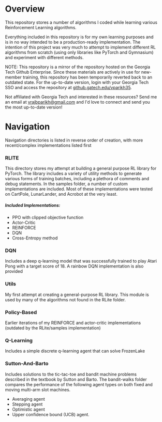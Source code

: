 # Overview
This repository stores a number of algorithms I coded while learning various Reinforcement Learning algorithms.

Everything included in this repository is for my own learning purposes and is in no way intended to be a 
production-ready implementation. The intention of this project
was very much to attempt to implement different RL algorithms from scratch (using only libraries like 
PyTorch and Gymnasium) and experiment with different methods.

NOTE: This repository is a mirror of the repository hosted on the Georgia Tech Github Enterprise. Since these materials are actively in use for new-member training,
this repository has been temporarily reverted back to an outdated state. For the up-to-date version, login with your Georgia Tech SSO and access the repository at 
[github.gatech.edu/vparikh35](https://github.gatech.edu/vparikh35).

Not affiliated with Georgia Tech and interested in these resources? Send me an email at [vrajbparikh@gmail.com](mailto:vrajbparikh@gmail.com) and I'd love
to connect and send you the most up-to-date version!

# Navigation
Navigation directories is listed in reverse order of creation, 
with more recent/complex implementations listed first

### RLITE
This directory stores my attempt at building a general purpose RL library for PyTorch.
The library includes a variety of utility methods to generate various forms of training batches,
including a plethora of comments and debug statements.
In the samples folder, a number of custom implementations are included.
Most of these implementations were tested on CartPole, LunarLander, and Acrobot at the very least.
##### Included Implementations:
- PPO with clipped objective function
- Actor-Critic
- REINFORCE
- DQN
- Cross-Entropy method

### DQN
Includes a deep q-learning model that was successfully trained to play
Atari Pong with a target score of 18. A rainbow DQN implementation is
also provided

### Utils
My first attempt at creating a general-purpose RL library. This module is
used by many of the algorithms not found in the RLite folder.

### Policy-Based
Earlier iterations of my REINFORCE and actor-critic implementations (outdated by the RLite/samples implementation)

### Q-Learning
Includes a simple discrete q-learning agent that can solve FrozenLake

### Sutton-And-Barto
Includes solutions to the tic-tac-toe and bandit machine problems described
in the textbook by Sutton and Barto. The bandit-walks folder compares the performance
of the following agent types on both fixed and moving multi-arm slot machines.
- Averaging agent
- Stepping agent
- Optimistic agent
- Upper confidence bound (UCB) agent.


